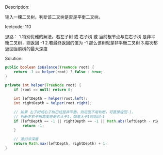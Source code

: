 Description:

输入一棵二叉树，判断该二叉树是否是平衡二叉树。

leetcode: 110

思路：
1.特别优雅的解法，若左子树 或 右子树 或 当前根节点与左右子树 是非平衡二叉树，则返回 -1 
2.若最终返回的值为 -1 那么该树就是非平衡二叉树
3.每次都返回当前树的最大深度


Solution:

```java
public boolean isBalance(TreeNode root) {
	return -1 == helper(root) ? false : true;
}

private int helper(TreeNode root) {
    if (root == null) return 0;
    
    int leftDepth = helper(root.left);
    int rightDepth = helper(root.right);
    
    // 如果 左子树或右子树已经是非平衡，则后面不用判断，可直接返回-1，
    // 判断左右子树高度差是否大于1，如果大于1则返回-1
    if (leftDepth == -1 || rightDepth == -1 || Math.abs(leftDepth - rightDepth) > 1) {
        return -1;
    }
    
    // 递归求深度
    return Math.max(leftDepth, rightDepth) + 1;
}
```
